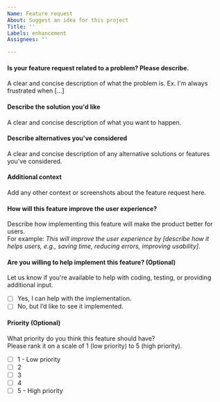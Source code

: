 ```yaml
---
Name: Feature request
About: Suggest an idea for this project
Title: ''
Labels: enhancement
Assignees: ''

---
```


#### Is your feature request related to a problem? Please describe.
A clear and concise description of what the problem is. Ex. I'm always frustrated when [...]

#### Describe the solution you'd like
A clear and concise description of what you want to happen.

#### Describe alternatives you've considered
A clear and concise description of any alternative solutions or features you've considered.

#### Additional context
Add any other context or screenshots about the feature request here. 

#### How will this feature improve the user experience?
Describe how implementing this feature will make the product better for users.  
For example: *This will improve the user experience by [describe how it helps users, e.g., saving time, reducing errors, improving usability]*.

#### Are you willing to help implement this feature? (Optional)
Let us know if you're available to help with coding, testing, or providing additional input.

- [ ] Yes, I can help with the implementation.
- [ ] No, but I’d like to see it implemented.

#### Priority (Optional)
What priority do you think this feature should have?  
Please rank it on a scale of 1 (low priority) to 5 (high priority).

- [ ] 1 - Low priority
- [ ] 2
- [ ] 3
- [ ] 4
- [ ] 5 - High priority
